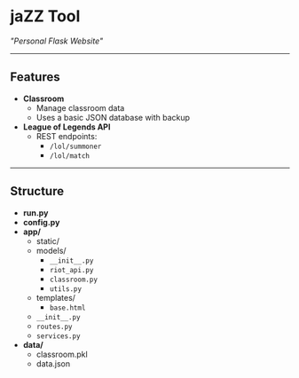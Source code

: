 # jaZZ Tool

*"Personal Flask Website"*

---

## Features

- **Classroom**
  - Manage classroom data
  - Uses a basic JSON database with backup
- **League of Legends API**
  - REST endpoints:
    - `/lol/summoner`
    - `/lol/match`

---

## Structure

- **run.py**
- **config.py**
- **app/**
  - static/
  - models/
    - `__init__.py`
    - `riot_api.py`
    - `classroom.py`
    - `utils.py`
  - templates/
    - `base.html`
  - `__init__.py`
  - `routes.py`
  - `services.py`
- **data/**
  - classroom.pkl
  - data.json